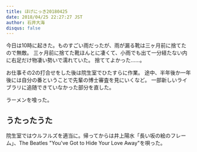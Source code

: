 ```yaml
---
title: ほげにっき20180425
date: 2018/04/25 22:27:27 JST
author: 石井大海
disqus: false
---
```


今日は10時に起きた。ものすごい雨だったが、雨が漏る靴は三ヶ月前に捨てたので無敵。
三ヶ月前に捨てた靴ほんとに凄くて、小雨でも出て一分経たない内に右足だけ物凄い勢いで濡れていた。
捨ててよかった……。

お仕事その2の打合せをした後は院生室でひたすらに作業。
途中、半年後か一年後には自分の番ということで先輩の博士審査を見にいくなど。
一部新しいライブラリに追随できていなかった部分を直した。

ラーメンを喰った。

## うたったうた ##
院生室ではウルフルズを適当に。帰ってからは井上陽水「長い坂の絵のフレーム」、The Beatles "You've Got to Hide Your Love Away"を唄った。

